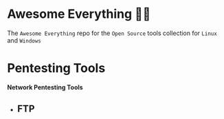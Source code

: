 # Awesome Everything 👾👾
The `Awesome Everything` repo for the `Open Source` tools collection for `Linux` and `Windows`

# Pentesting Tools
**Network Pentesting Tools**
- FTP
  - 

